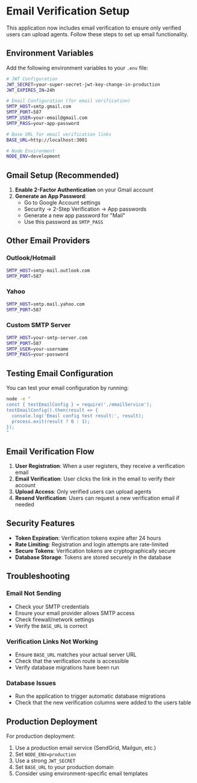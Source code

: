 # Email Verification Setup

This application now includes email verification to ensure only verified users can upload agents. Follow these steps to set up email functionality.

## Environment Variables

Add the following environment variables to your `.env` file:

```bash
# JWT Configuration
JWT_SECRET=your-super-secret-jwt-key-change-in-production
JWT_EXPIRES_IN=24h

# Email Configuration (for email verification)
SMTP_HOST=smtp.gmail.com
SMTP_PORT=587
SMTP_USER=your-email@gmail.com
SMTP_PASS=your-app-password

# Base URL for email verification links
BASE_URL=http://localhost:3001

# Node Environment
NODE_ENV=development
```

## Gmail Setup (Recommended)

1. **Enable 2-Factor Authentication** on your Gmail account
2. **Generate an App Password**:
   - Go to Google Account settings
   - Security → 2-Step Verification → App passwords
   - Generate a new app password for "Mail"
   - Use this password as `SMTP_PASS`

## Other Email Providers

### Outlook/Hotmail
```bash
SMTP_HOST=smtp-mail.outlook.com
SMTP_PORT=587
```

### Yahoo
```bash
SMTP_HOST=smtp.mail.yahoo.com
SMTP_PORT=587
```

### Custom SMTP Server
```bash
SMTP_HOST=your-smtp-server.com
SMTP_PORT=587
SMTP_USER=your-username
SMTP_PASS=your-password
```

## Testing Email Configuration

You can test your email configuration by running:

```bash
node -e "
const { testEmailConfig } = require('./emailService');
testEmailConfig().then(result => {
  console.log('Email config test result:', result);
  process.exit(result ? 0 : 1);
});
"
```

## Email Verification Flow

1. **User Registration**: When a user registers, they receive a verification email
2. **Email Verification**: User clicks the link in the email to verify their account
3. **Upload Access**: Only verified users can upload agents
4. **Resend Verification**: Users can request a new verification email if needed

## Security Features

- **Token Expiration**: Verification tokens expire after 24 hours
- **Rate Limiting**: Registration and login attempts are rate-limited
- **Secure Tokens**: Verification tokens are cryptographically secure
- **Database Storage**: Tokens are stored securely in the database

## Troubleshooting

### Email Not Sending
- Check your SMTP credentials
- Ensure your email provider allows SMTP access
- Check firewall/network settings
- Verify the `BASE_URL` is correct

### Verification Links Not Working
- Ensure `BASE_URL` matches your actual server URL
- Check that the verification route is accessible
- Verify database migrations have been run

### Database Issues
- Run the application to trigger automatic database migrations
- Check that the new verification columns were added to the users table

## Production Deployment

For production deployment:

1. Use a production email service (SendGrid, Mailgun, etc.)
2. Set `NODE_ENV=production`
3. Use a strong `JWT_SECRET`
4. Set `BASE_URL` to your production domain
5. Consider using environment-specific email templates
